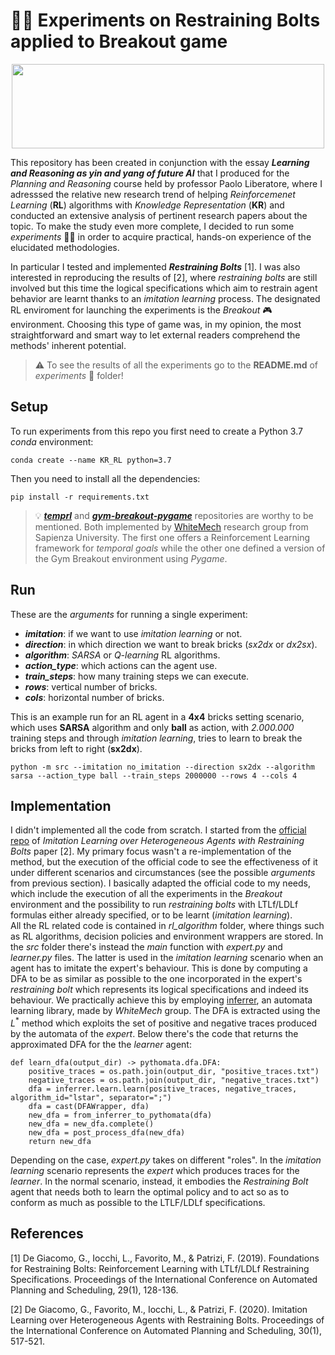 # 🔬🧪 Experiments on Restraining Bolts applied to Breakout game
<p align="center">
  <img src="https://i.imgur.com/q5Z5hKj.png" width="500" height="135">
</p>

This repository has been created in conjunction with the essay ***Learning and Reasoning as yin and yang of future AI*** that I produced for the *Planning and Reasoning* course held by professor Paolo Liberatore, where I adresssed the relative new research trend of helping *Reinforcemenet Learning* (**RL**) algorithms with *Knowledge Representation* (**KR**) and conducted an extensive analysis of pertinent research papers about the topic. To make the study even more complete, I decided to run some *experiments* 🔬🧪 in order to acquire practical, hands-on experience of the elucidated methodologies.

In particular I tested and implemented ***Restraining Bolts*** [1]. I was also interested in reproducing the results of [2], where *restraining bolts* are still involved but this time the logical specifications which aim to restrain agent behavior are learnt thanks to an *imitation learning* process. The designated RL enviroment for launching the experiments is the *Breakout* 🎮 environment. Choosing this type of game was, in my opinion, the most straightforward and smart way to let external readers comprehend the methods' inherent potential. 

> ⚠️ To see the results of all the experiments go to the **README.md** of *experiments* 🔬 folder!

## Setup
To run experiments from this repo you first need to create a Python 3.7 *conda* environment:
```
conda create --name KR_RL python=3.7
```
Then you need to install all the dependencies:
```
pip install -r requirements.txt
```

> 💡 [***temprl***](https://github.com/whitemech/temprl) and [***gym-breakout-pygame***](https://github.com/whitemech/gym-breakout-pygame) repositories are worthy to be mentioned. Both implemented by [WhiteMech](https://whitemech.github.io/) research group from Sapienza University. The first one offers a Reinforcement Learning framework for *temporal goals* while the other one defined a version of the Gym Breakout environment using *Pygame*. 

## Run
These are the *arguments* for running a single experiment:
* ***imitation***: if we want to use *imitation learning* or not. 
* ***direction***: in which direction we want to break bricks (*sx2dx* or *dx2sx*).
* ***algorithm***: *SARSA* or *Q-learning* RL algorithms.
* ***action_type***: which actions can the agent use.
* ***train_steps***: how many training steps we can execute.
* ***rows***: vertical number of bricks.
* ***cols***: horizontal number of bricks.

This is an example run for an RL agent in a **4x4** bricks setting scenario, which uses **SARSA** algorithm and only **ball** as action, with *2.000.000* training steps and through *imitation learning*, tries to learn to break the bricks from left to right (**sx2dx**).
```
python -m src --imitation no_imitation --direction sx2dx --algorithm sarsa --action_type ball --train_steps 2000000 --rows 4 --cols 4
```

## Implementation
I didn't implemented all the code from scratch. I started from the [official repo](https://github.com/whitemech/Imitation-Learning-over-Heterogeneous-Agents-with-Restraining-Bolts) of *Imitation Learning over Heterogeneous Agents with Restraining Bolts* paper [2]. My primary focus wasn't a re-implementation of the method, but the execution of the official code to see the effectiveness of it under different scenarios and circumstances (see the possible *arguments* from previous section). I basically adapted the official code to my needs, which include the execution of all the  experiments in the *Breakout* environment and the possibility to run *restraining bolts* with LTLf/LDLf formulas either already specified, or to be learnt (*imitation learning*). <br> All the RL related code is contained in *rl_algorithm* folder, where things such as RL algorithms, decision policies and environment wrappers are stored. In the *src* folder there's instead the *main* function with *expert.py* and *learner.py* files. The latter is used in the *imitation learning* scenario when an agent has to imitate the expert's behaviour. This is done by computing a DFA to be as similar as possible to the one incorporated in the expert's *restraining bolt* which represents its logical specifications and indeed its behaviour. We practically achieve this by employing [inferrer](https://github.com/whitemech/inferrer), an automata learning library, made by *WhiteMech* group. The DFA is extracted using the $L^*$ method which exploits the set of positive and negative traces produced by the automata of the *expert*. Below there's the code that returns the approximated DFA for the the *learner* agent:

```
def learn_dfa(output_dir) -> pythomata.dfa.DFA:
    positive_traces = os.path.join(output_dir, "positive_traces.txt")
    negative_traces = os.path.join(output_dir, "negative_traces.txt")
    dfa = inferrer.learn.learn(positive_traces, negative_traces, algorithm_id="lstar", separator=";")
    dfa = cast(DFAWrapper, dfa)
    new_dfa = from_inferrer_to_pythomata(dfa)
    new_dfa = new_dfa.complete()
    new_dfa = post_process_dfa(new_dfa)
    return new_dfa
```

Depending on the case, *expert.py* takes on different "roles". In the *imitation learning* scenario represents the *expert* which produces traces for the *learner*. In the normal scenario, instead, it embodies the *Restraining Bolt* agent that needs both to learn the optimal policy and to act so as to conform as much as possible to the LTLF/LDLf specifications. 

## References
<a id="1">[1]</a> 
De Giacomo, G., Iocchi, L., Favorito, M., & Patrizi, F. (2019). Foundations for Restraining Bolts: Reinforcement Learning with LTLf/LDLf Restraining Specifications. Proceedings of the International Conference on Automated Planning and Scheduling, 29(1), 128-136.

<a id="2">[2]</a> 
De Giacomo, G., Favorito, M., Iocchi, L., & Patrizi, F. (2020). Imitation Learning over Heterogeneous Agents with Restraining Bolts. Proceedings of the International Conference on Automated Planning and Scheduling, 30(1), 517-521.
